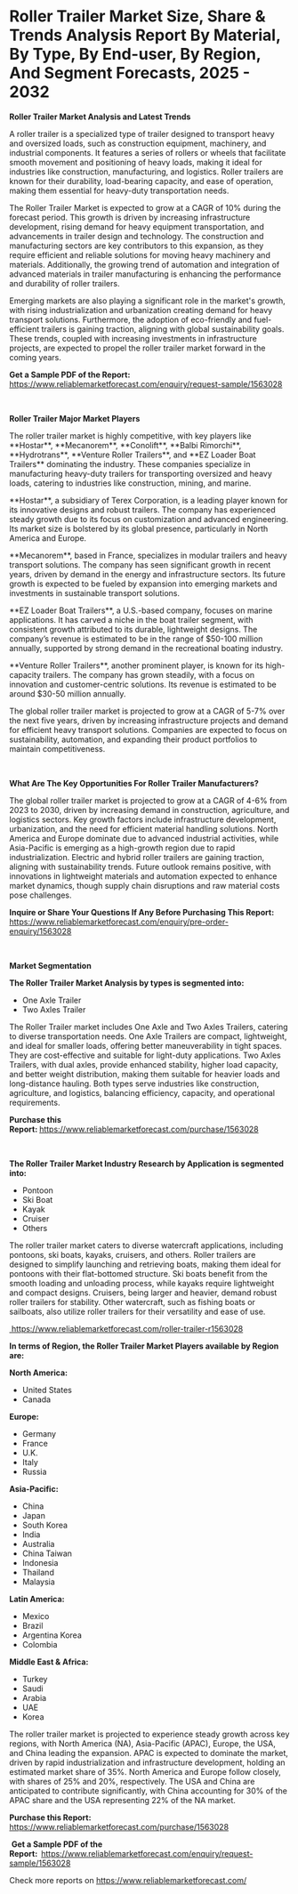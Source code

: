 <p><h1>Roller Trailer Market Size, Share & Trends Analysis Report By Material, By Type, By End-user, By Region, And Segment Forecasts, 2025 - 2032</h1></p><p><strong>Roller Trailer Market Analysis and Latest Trends</strong></p>
<p><p>A roller trailer is a specialized type of trailer designed to transport heavy and oversized loads, such as construction equipment, machinery, and industrial components. It features a series of rollers or wheels that facilitate smooth movement and positioning of heavy loads, making it ideal for industries like construction, manufacturing, and logistics. Roller trailers are known for their durability, load-bearing capacity, and ease of operation, making them essential for heavy-duty transportation needs.</p><p>The Roller Trailer Market is expected to grow at a CAGR of 10% during the forecast period. This growth is driven by increasing infrastructure development, rising demand for heavy equipment transportation, and advancements in trailer design and technology. The construction and manufacturing sectors are key contributors to this expansion, as they require efficient and reliable solutions for moving heavy machinery and materials. Additionally, the growing trend of automation and integration of advanced materials in trailer manufacturing is enhancing the performance and durability of roller trailers.</p><p>Emerging markets are also playing a significant role in the market's growth, with rising industrialization and urbanization creating demand for heavy transport solutions. Furthermore, the adoption of eco-friendly and fuel-efficient trailers is gaining traction, aligning with global sustainability goals. These trends, coupled with increasing investments in infrastructure projects, are expected to propel the roller trailer market forward in the coming years.</p></p>
<p><strong>Get a Sample PDF of the Report:&nbsp;</strong> <a href="https://www.reliablemarketforecast.com/enquiry/request-sample/1563028?utm_campaign=1832&utm_medium=2&utm_source=Github&utm_content=ia&utm_term=21012025&utm_id=roller-trailer">https://www.reliablemarketforecast.com/enquiry/request-sample/1563028</a></p>
<p>&nbsp;</p>
<p><strong>Roller Trailer Major Market Players</strong></p>
<p><p>The roller trailer market is highly competitive, with key players like **Hostar**, **Mecanorem**, **Conolift**, **Balbi Rimorchi**, **Hydrotrans**, **Venture Roller Trailers**, and **EZ Loader Boat Trailers** dominating the industry. These companies specialize in manufacturing heavy-duty trailers for transporting oversized and heavy loads, catering to industries like construction, mining, and marine.</p><p>**Hostar**, a subsidiary of Terex Corporation, is a leading player known for its innovative designs and robust trailers. The company has experienced steady growth due to its focus on customization and advanced engineering. Its market size is bolstered by its global presence, particularly in North America and Europe.</p><p>**Mecanorem**, based in France, specializes in modular trailers and heavy transport solutions. The company has seen significant growth in recent years, driven by demand in the energy and infrastructure sectors. Its future growth is expected to be fueled by expansion into emerging markets and investments in sustainable transport solutions.</p><p>**EZ Loader Boat Trailers**, a U.S.-based company, focuses on marine applications. It has carved a niche in the boat trailer segment, with consistent growth attributed to its durable, lightweight designs. The company’s revenue is estimated to be in the range of $50-100 million annually, supported by strong demand in the recreational boating industry.</p><p>**Venture Roller Trailers**, another prominent player, is known for its high-capacity trailers. The company has grown steadily, with a focus on innovation and customer-centric solutions. Its revenue is estimated to be around $30-50 million annually.</p><p>The global roller trailer market is projected to grow at a CAGR of 5-7% over the next five years, driven by increasing infrastructure projects and demand for efficient heavy transport solutions. Companies are expected to focus on sustainability, automation, and expanding their product portfolios to maintain competitiveness.</p></p>
<p>&nbsp;</p>
<p><strong>What Are The Key Opportunities For Roller Trailer Manufacturers?</strong></p>
<p><p>The global roller trailer market is projected to grow at a CAGR of 4-6% from 2023 to 2030, driven by increasing demand in construction, agriculture, and logistics sectors. Key growth factors include infrastructure development, urbanization, and the need for efficient material handling solutions. North America and Europe dominate due to advanced industrial activities, while Asia-Pacific is emerging as a high-growth region due to rapid industrialization. Electric and hybrid roller trailers are gaining traction, aligning with sustainability trends. Future outlook remains positive, with innovations in lightweight materials and automation expected to enhance market dynamics, though supply chain disruptions and raw material costs pose challenges.</p></p>
<p><strong>Inquire or Share Your Questions If Any Before Purchasing This Report:</strong> <a href="https://www.reliablemarketforecast.com/enquiry/pre-order-enquiry/1563028?utm_campaign=1832&utm_medium=2&utm_source=Github&utm_content=ia&utm_term=21012025&utm_id=roller-trailer">https://www.reliablemarketforecast.com/enquiry/pre-order-enquiry/1563028</a></p>
<p>&nbsp;</p>
<p><strong>Market Segmentation</strong></p>
<p><strong>The Roller Trailer Market Analysis by types is segmented into:</strong></p>
<p><ul><li>One Axle Trailer</li><li>Two Axles Trailer</li></ul></p>
<p><p>The Roller Trailer market includes One Axle and Two Axles Trailers, catering to diverse transportation needs. One Axle Trailers are compact, lightweight, and ideal for smaller loads, offering better maneuverability in tight spaces. They are cost-effective and suitable for light-duty applications. Two Axles Trailers, with dual axles, provide enhanced stability, higher load capacity, and better weight distribution, making them suitable for heavier loads and long-distance hauling. Both types serve industries like construction, agriculture, and logistics, balancing efficiency, capacity, and operational requirements.</p></p>
<p><strong>Purchase this Report:&nbsp;</strong><a href="https://www.reliablemarketforecast.com/purchase/1563028?utm_campaign=1832&utm_medium=2&utm_source=Github&utm_content=ia&utm_term=21012025&utm_id=roller-trailer">https://www.reliablemarketforecast.com/purchase/1563028</a></p>
<p>&nbsp;</p>
<p><strong>The Roller Trailer Market Industry Research by Application is segmented into:</strong></p>
<p><ul><li>Pontoon</li><li>Ski Boat</li><li>Kayak</li><li>Cruiser</li><li>Others</li></ul></p>
<p><p>The roller trailer market caters to diverse watercraft applications, including pontoons, ski boats, kayaks, cruisers, and others. Roller trailers are designed to simplify launching and retrieving boats, making them ideal for pontoons with their flat-bottomed structure. Ski boats benefit from the smooth loading and unloading process, while kayaks require lightweight and compact designs. Cruisers, being larger and heavier, demand robust roller trailers for stability. Other watercraft, such as fishing boats or sailboats, also utilize roller trailers for their versatility and ease of use.</p></p>
<p><a href="https://www.reliablemarketforecast.com/roller-trailer-r1563028?utm_campaign=1832&utm_medium=2&utm_source=Github&utm_content=ia&utm_term=21012025&utm_id=roller-trailer">&nbsp;https://www.reliablemarketforecast.com/roller-trailer-r1563028</a></p>
<p><strong>In terms of Region, the Roller Trailer Market Players available by Region are:</strong></p>
<p>
    <p> <strong> North America: </strong>
        <ul>
            <li>United States</li>
            <li>Canada</li>
        </ul>
        </p> 
    <p> <strong> Europe: </strong>
        <ul>
            <li>Germany</li>
            <li>France</li>
            <li>U.K.</li>
            <li>Italy</li>
            <li>Russia</li>
        </ul>
        </p> 
    <p> <strong> Asia-Pacific: </strong>
        <ul>
            <li>China</li>
            <li>Japan</li>
            <li>South Korea</li>
            <li>India</li>
            <li>Australia</li>
            <li>China Taiwan</li>
            <li>Indonesia</li>
            <li>Thailand</li>
            <li>Malaysia</li>
        </ul>
        </p> 
    <p> <strong> Latin America: </strong>
        <ul>
            <li>Mexico</li>
            <li>Brazil</li>
            <li>Argentina Korea</li>
            <li>Colombia</li>
        </ul>
        </p> 
    <p> <strong> Middle East & Africa: </strong>
        <ul>
            <li>Turkey</li>
            <li>Saudi</li>
            <li>Arabia</li>
            <li>UAE</li>
            <li>Korea</li>
        </ul>
    </p>
    </p>
<p><p>The roller trailer market is projected to experience steady growth across key regions, with North America (NA), Asia-Pacific (APAC), Europe, the USA, and China leading the expansion. APAC is expected to dominate the market, driven by rapid industrialization and infrastructure development, holding an estimated market share of 35%. North America and Europe follow closely, with shares of 25% and 20%, respectively. The USA and China are anticipated to contribute significantly, with China accounting for 30% of the APAC share and the USA representing 22% of the NA market.</p></p>
<p><strong>Purchase this Report: </strong><a href="https://www.reliablemarketforecast.com/purchase/1563028?utm_campaign=1832&utm_medium=2&utm_source=Github&utm_content=ia&utm_term=21012025&utm_id=roller-trailer">https://www.reliablemarketforecast.com/purchase/1563028</a></p>
<p>&nbsp;<strong>Get a Sample PDF of the Report:&nbsp;&nbsp;</strong><a href="https://www.reliablemarketforecast.com/enquiry/request-sample/1563028?utm_campaign=1832&utm_medium=2&utm_source=Github&utm_content=ia&utm_term=21012025&utm_id=roller-trailer">https://www.reliablemarketforecast.com/enquiry/request-sample/1563028</a></p>
<p><strong></strong></p>
<p>Check more reports on <a href="https://www.reliablemarketforecast.com/?utm_campaign=1832&utm_medium=2&utm_source=Github&utm_content=ia&utm_term=21012025&utm_id=roller-trailer">https://www.reliablemarketforecast.com/</a></p>